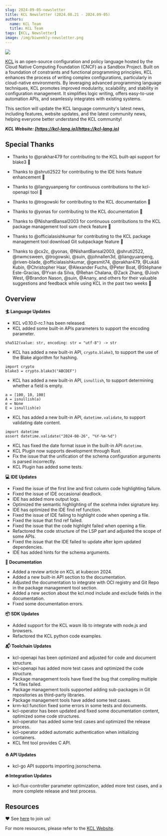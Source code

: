 ```yaml
---
slug: 2024-09-05-newsletter
title: KCL Newsletter (2024.08.21 - 2024.09-05)
authors:
  name: KCL Team
  title: KCL Team
tags: [KCL, Newsletter]
image: /img/biweekly-newsletter.png
---
```


![](/img/biweekly-newsletter.png)

[KCL](https://github.com/kcl-lang/kcl) is an open-source configuration and policy language hosted by the Cloud Native Computing Foundation (CNCF) as a Sandbox Project. Built on a foundation of constraints and functional programming principles, KCL enhances the process of writing complex configurations, particularly in cloud-native environments. By leveraging advanced programming language techniques, KCL promotes improved modularity, scalability, and stability in configuration management. It simplifies logic writing, offers easy-to-use automation APIs, and seamlessly integrates with existing systems.

This section will update the KCL language community's latest news, including features, website updates, and the latest community news, helping everyone better understand the KCL community!

**_KCL Website: [https://kcl-lang.io](https://kcl-lang.io)_**

## Special Thanks

- Thanks to @prakhar479 for contributing to the KCL built-api support for blake3 🙌
- Thanks to @shruti2522 for contributing to the IDE hints feature enhancement 🙌
- Thanks to @liangyuanpeng for continuous contributions to the kcl-openapi tool 🙌
- Thanks to @trogowski for contributing to the KCL documentation 🙌
- Thanks to @yonas for contributing to the KCL documentation 🙌
- Thanks to @NishantBansal2003 for continuous contributions to the KCL package management tool sum check feature 🙌
- Thanks to @officialasishkumar for contributing to the KCL package management tool download Git subpackage feature 🙌

- Thanks to @cx2c, @yonas, @NishantBansal2003, @shruti2522, @nwmcsween, @trogowski, @suin, @johnallen3d, @liangyuanpeng, @riven-blade, @officialasishkumar, @gesmit74, @prakhar479, @Lukáš Kubín, @Christopher Haar, @Alexander Fuchs, @Peter Boat, @Stéphane Este-Gracias, @Yvan da Silva, @Rehan Chalana, @Zack Zhang, @Josh West, @Brandon Nason, @suin, @Anany, and others for their valuable suggestions and feedback while using KCL in the past two weeks 🙌

## Overview

**🏄 Language Updates**

- KCL v0.10.0-rc.1 has been released.
- KCL added some built-in APIs parameters to support the encoding parameter.

```kcl
sha512(value: str, encoding: str = "utf-8") -> str
```

- KCL has added a new built-in API, `crypto.blake3`, to support the use of the Blake algorithm for hashing.

```kcl
import crypto
blake3 = crypto.blake3("ABCDEF")
```

- KCL has added a new built-in API, `isnullish`, to support determining whether a field is empty.

```kcl
a = [100, 10, 100]
A = isnullish(a)
e = None
E = isnullish(e)
```

- KCL has added a new built-in API, `datetime.validate`, to support validating date content.

```kcl
import datetime
assert datetime.validate("2024-08-26", "%Y-%m-%d")
```

- KCL has fixed the date format issue in the built-in API `datetime`.
- KCL Plugin now supports development through Rust.
- Fix the issue that the unification of the schema configuration arguments is parsed incorrectly.
- KCL Plugin has added some tests.

**💻 IDE Updates**

- Fixed the issue of the first line and first column code highlighting failure.
- Fixed the issue of IDE occasional deadlock.
- IDE has added more output logs.
- Optimized the semantic highlighting of the scehma index signature key.
- IDE has optimized the IDE find ref function.
- Fixed the issue of IDE failing to highlight code when opening a file.
- Fixed the issue that find ref failed.
- Fixed the issue that the code highlight failed when opening a file.
- Refactored the code structure of the LSP part and adjusted the scope of some APIs.
- Fixed the issue that the IDE failed to update after kpm updated dependencies.
- IDE has added hints for the schema arguments.

**📖 Documentation**

- Added a review article on KCL at kubecon 2024.
- Added a new built-in API section to the documentation.
- Adjusted the documentation to integrate with OCI registry and Git Repo in the package management tool section.
- Added a new section about the kcl.mod include and exclude fields in the documentation.
- Fixed some documentation errors.

**📦️ SDK Updates**

- Added support for the KCL wasm lib to integrate with node.js and browsers.
- Refactored the KCL python code examples.

**📬️ Toolchain Updates**

- kcl-openapi has been optimized and adjusted for code and document structure.
- kcl-openapi has added more test cases and optimized the code structure.
- Package management tools have fixed the bug that compiling multiple \*.k files failed.
- Package management tools supported adding sub-packages in Git repositories as third-party libraries.
- Package management tools have added some test cases.
- krm-kcl function fixed some errors in some tests and documents.
- kcl-operator has been updated and fixed some documentation content, optimized some code structures.
- kcl-operator has added some test cases and optimized the release process.
- kcl-operator added automatic authentication when initializing containers.
- KCL fmt tool provides C API.

**⛵️ API Updates**

- kcl-go API supports importing jsonschema.

**🔥 Integration Updates**

- kcl-flux-controller parameter optimization, added more test cases, and a more complete release and test process.

## Resources

❤️ See [here](https://github.com/kcl-lang/community) to join us!

For more resources, please refer to the [KCL Website](https://kcl-lang.io/).
